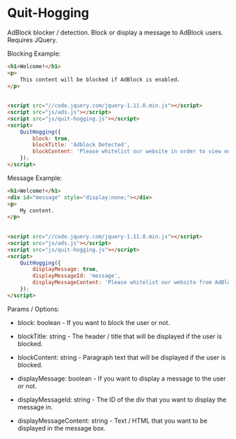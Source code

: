Quit-Hogging
============

AdBlock blocker / detection. Block or display a message to AdBlock users. Requires JQuery.

Blocking Example:

```html
<h1>Welcome!</h1>
<p>
    This content will be blocked if AdBlock is enabled.
</p>
        
        
<script src="//code.jquery.com/jquery-1.11.0.min.js"></script>
<script src="js/ads.js"></script>
<script src="js/quit-hogging.js"></script>
<script>
    QuitHogging({
        block: true,
        blockTitle: 'Adblock Detected',
        blockContent: 'Please whitelist our website in order to view our content'
    });
</script>
```

Message Example:

```html
<h1>Welcome!</h1>
<div id="message" style="display:none;"></div>
<p>
    My content.
</p>
        
        
<script src="//code.jquery.com/jquery-1.11.0.min.js"></script>
<script src="js/ads.js"></script>
<script src="js/quit-hogging.js"></script>
<script>
    QuitHogging({
        displayMessage: true,
        displayMessageId: 'message',
        displayMessageContent: 'Please whitelist our website from AdBlock!'
    });
</script>
```

Params / Options:

- block: boolean - If you want to block the user or not.

- blockTitle: string - The header / title that will be displayed if the user is blocked.

- blockContent: string - Paragraph text that will be displayed if the user is blocked.

- displayMessage: boolean - If you want to display a message to the user or not.

- displayMessageId: string - The ID of the div that you want to display the message in.

- displayMessageContent: string - Text / HTML that you want to be displayed in the message box.
